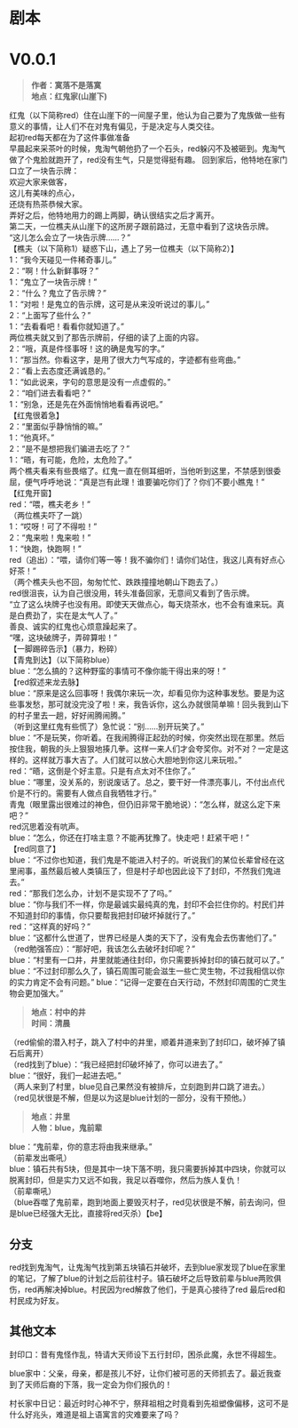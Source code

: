 # 剧本 
# V0.0.1
> **作者：寞落不是落寞**  
> **地点：红鬼家(山崖下)**
  
红鬼（以下简称red）住在山崖下的一间屋子里，他认为自己要为了鬼族做一些有意义的事情，让人们不在对鬼有偏见，于是决定与人类交往。  
起初red每天都在为了这件事做准备  
早晨起来采茶叶的时候，鬼淘气朝他扔了一个石头，red躲闪不及被砸到。鬼淘气做了个鬼脸就跑开了，red没有生气，只是觉得挺有趣。 
回到家后，他特地在家门口立了一块告示牌：  
欢迎大家来做客，  
这儿有美味的点心，  
还烧有热茶恭候大家。  
弄好之后，他特地用力的踢上两脚，确认很结实之后才离开。  
第二天，一位樵夫从山崖下的这所房子跟前路过，无意中看到了这块告示牌。  
“这儿怎么会立了一块告示牌……？”  
【樵夫（以下简称1）疑惑下山，遇上了另一位樵夫（以下简称2）】  
1：“我今天碰见一件稀奇事儿。”  
2：“啊！什么新鲜事呀？”  
1：“鬼立了一块告示牌！”  
2：“什么？鬼立了告示牌？”  
1：“对啦！是鬼立的告示牌，这可是从来没听说过的事儿。”  
2：“上面写了些什么？”  
1：“去看看吧！看看你就知道了。”  
两位樵夫就又到了那告示牌前，仔细的读了上面的内容。  
2：“哦，真是件怪事呀！这的确是鬼写的字。”  
1：“那当然。你看这字，是用了很大力气写成的，字迹都有些弯曲。”  
2：“看上去态度还满诚恳的。”  
1：“如此说来，字句的意思是没有一点虚假的。”  
2：“咱们进去看看吧？”  
1：“别急，还是先在外面悄悄地看看再说吧。”  
【红鬼很着急】  
2：“里面似乎静悄悄的嘛。”  
1：“他真坏。”  
2：“是不是想把我们骗进去吃了？”  
1：“晤，有可能，危险，太危险了。”  
两个樵夫看来有些畏缩了。红鬼一直在侧耳细听，当他听到这里，不禁感到很委屈，便气呼呼地说：“真是岂有此理！谁要骗吃你们了？你们不要小瞧鬼！”  
【红鬼开窗】  
red：“喂，樵夫老乡！”  
（两位樵夫吓了一跳）  
1：“哎呀！可了不得啦！”  
2：“鬼来啦！鬼来啦！”  
1：“快跑，快跑啊！”  
red（追出）：“喂，请你们等一等！我不骗你们！请你们站住，我这儿真有好点心好茶！”  
（两个樵夫头也不回，匆匆忙忙、跌跌撞撞地朝山下跑去了。）  
red很沮丧，认为自己很没用，转头准备回家，无意间又看到了告示牌。  
“立了这么块牌子也没有用。即使天天做点心，每天烧茶水，也不会有谁来玩。真是白费劲了，实在是太气人了。”  
善良、诚实的红鬼也心烦意躁起来了。  
“嘿，这块破牌子，弄碎算啦！”  
【一脚踢碎告示】（暴力，粉碎）  
【青鬼到达】（以下简称blue）  
blue：“怎么搞的？这种野蛮的事情可不像你能干得出来的呀！”  
【red叙述来龙去脉】  
blue：“原来是这么回事呀！我偶尔来玩一次，却看见你为这种事发愁。要是为这些事发愁，那可就没完没了啦！来，我告诉你，这么办就很简单嘛！回头我到山下的村子里去一趟，好好闹腾闹腾。”  
（听到这里红鬼有些慌了）急忙说：“别……别开玩笑了。”  
blue：“不是玩笑，你听着。在我闹腾得正起劲的时候，你突然出现在那里。然后按住我，朝我的头上狠狠地揍几拳。这样一来人们才会夸奖你。对不对？一定是这样的。这样就万事大吉了。人们就可以放心大胆地到你这儿来玩啦。”  
red：“晤，这倒是个好主意。只是有点太对不住你了。”  
blue：“哪里，没关系的，别说废话了。总之，要干好一件漂亮事儿，不付出点代价是不行的。需要有人做点自我牺牲才行。”  
青鬼（眼里露出很难过的神色，但仍旧非常干脆地说）：“怎么样，就这么定下来吧？”  
red沉思着没有吭声。  
blue：“怎么，你还在打啥主意？不能再犹豫了。快走吧！赶紧干吧！”  
【red同意了】  
blue：“不过你也知道，我们鬼是不能进入村子的。听说我们的某位长辈曾经在这里闹事，虽然最后被人类镇压了，但是村子却也因此设下了封印，不然我们鬼进去。”   
red：“那我们怎么办，计划不是实现不了了吗。”  
blue：“你与我们不一样，你是最诚实最纯真的鬼，封印不会拦住你的。村民们并不知道封印的事情，你只要帮我把封印破坏掉就行了。”  
red：“这样真的好吗？”  
blue：“这都什么世道了，世界已经是人类的天下了，没有鬼会去伤害他们了。”  
（red勉强答应）：“那好吧，我该怎么去破坏封印呢？”  
blue：“村里有一口井，井里就能通往封印，你只需要拆掉封印的镇石就可以了。”  
blue：“不过封印那么久了，镇石周围可能会滋生一些亡灵生物，不过我相信以你的实力肯定不会有问题。”
blue：“记得一定要在白天行动，不然封印周围的亡灵生物会更加强大。”  
  
> **地点：村中的井**  
**时间：清晨**  

（red偷偷的潜入村子，跳入了村中的井里，顺着井道来到了封印口，破坏掉了镇石后离开）  
（red找到了blue）：“我已经把封印破坏掉了，你可以进去了。”  
blue：“很好，我们一起进去吧。”  
（两人来到了村里，blue见自己果然没有被排斥，立刻跑到井口跳了进去。）  
（red见状很是不解，但是以为这是blue计划的一部分，没有干预他。）  
  
> **地点：井里**  
**人物：blue，鬼前辈**   

blue：“鬼前辈，你的意志将由我来继承。”  
（前辈发出嘶吼）    
blue：镇石共有5块，但是其中一块下落不明，我只需要拆掉其中四块，你就可以脱离封印，但是实力又远不如我，我足以吞噬你，然后为族人复仇！  
（前辈嘶吼）  
（blue吞噬了鬼前辈，跑到地面上要毁灭村子，red见状很是不解，前去询问，但是blue已经强大无比，直接将red灭杀）【be】  
  
## 分支
red找到鬼淘气，让鬼淘气找到第五块镇石并破坏，去到blue家发现了blue在家里的笔记，了解了blue的计划之后前往村子。镇石破坏之后导致前辈与blue两败俱伤，red再解决掉blue。村民因为red解救了他们，于是真心接待了red 最后red和村民成为好友。  
  
## 其他文本
封印口：昔有鬼怪作乱，特请大天师设下五行封印，困杀此魔，永世不得超生。  
  
blue家中：父亲，母亲，都是孩儿不好，让你们被可恶的天师抓去了。最近我查到了天师后裔的下落，我一定会为你们报仇的！  
  
村长家中日记：最近时时心神不宁，祭拜祖相之时竟看到先祖塑像偏移，这可不是什么好兆头，难道是祖上语寓言的灾难要来了吗？